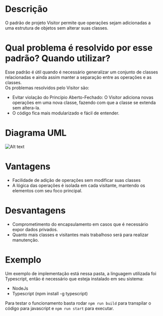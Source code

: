 # Descrição

O padrão de projeto Visitor permite que operações sejam adicionadas a uma estrutura de objetos sem alterar suas classes.

# Qual problema é resolvido por esse padrão? Quando utilizar?

Esse padrão é útil quando é necessário generalizar um conjunto de classes relacionadas e ainda assim manter a separação entre as operações e as classes. \
Os problemas resolvidos pelo Visitor são:
 - Evitar violação do Princípio Aberto-Fechado: O Visitor adiciona novas operações em uma nova classe, fazendo com que a classe se extenda sem altera-la.
 - O código fica mais modularizado e fácil de entender.

# Diagrama UML

![Alt text](https://purr.objects-us-east-1.dream.io/i/img_20140920_145408.jpg "a title")

# Vantagens

- Facilidade de adição de operações sem modificar suas classes
- A lógica das operações é isolada em cada visitante, mantendo os elementos com seu foco principal.

# Desvantagens

- Comprometimento do encapsulamento em casos que é necessário expor dados privados.
- Quanto mais classes e visitantes mais trabalhoso será para realizar manutenção.

# Exemplo
Um exemplo de implementação está nessa pasta, a linguagem utilizada foi Typescript, então é necessário que esteja instalado em seu sistema:
- NodeJs
- Typescript (npm install -g typescript)

Para testar o funcionamento basta rodar ```npm run build``` para transpilar o código para javascript e ```npm run start``` para executar.